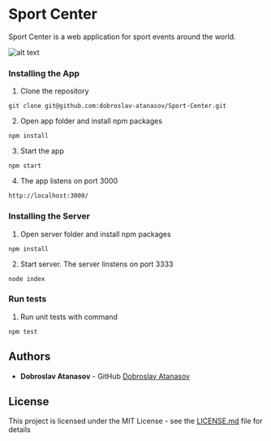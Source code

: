 # Sport Center

Sport Center is a web application for sport events around the world.

![alt text](/Image-1.JPG?raw=true)

### Installing the App

1. Clone the repository

```
git clone git@github.com:dobroslav-atanasov/Sport-Center.git
```

2. Open app folder and install npm packages

```
npm install
```

3. Start the app

```
npm start
```
 
4. The app listens on port 3000

```
http://localhost:3000/
```

### Installing the Server

1. Open server folder and install npm packages

```
npm install
```

2. Start server. The server linstens on port 3333

```
node index
```

### Run tests

1. Run unit tests with command

```
npm test
```

## Authors

* **Dobroslav Atanasov** - GitHub [Dobroslav Atanasov](https://github.com/dobroslav-atanasov)

## License

This project is licensed under the MIT License - see the [LICENSE.md](LICENSE) file for details
